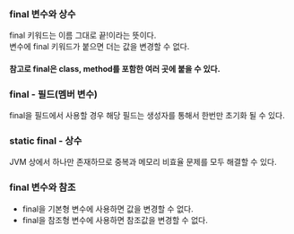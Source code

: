 ### final 변수와 상수
final 키워드는 이름 그대로 끝!이라는 뜻이다.</br>
변수에 final 키워드가 붙으면 더는 값을 변경할 수 없다.

#### 참고로 final은 class, method를 포함한 여러 곳에 붙을 수 있다.

### final - 필드(멤버 변수)
final을 필드에서 사용할 경우 해당 필드는 생성자를 통해서 한번만 초기화 될 수 있다.

### static final - 상수
JVM 상에서 하나만 존재하므로 중복과 메모리 비효율 문제를 모두 해결할 수 있다.

### final 변수와 참조
- final을 기본형 변수에 사용하면 값을 변경할 수 없다.
- final을 참조형 변수에 사용하면 참조값을 변경할 수 없다.